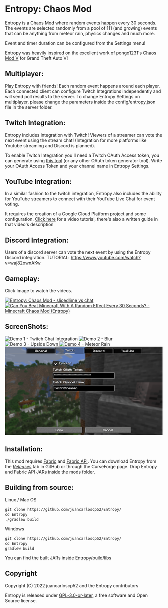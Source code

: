 # Entropy: Chaos Mod
Entropy is a Chaos Mod where random events happen every 30 seconds. The events are selected randomly from a pool of 111 (and growing) events that can be anything from meteor rain, physics changes and much more.

Event and timer duration can be configured from the Settings menu!

Entropy was heavily inspired on the excellent work of pongo1231's [Chaos Mod V](https://github.com/gta-chaos-mod/ChaosModV) for Grand Theft Auto V!

## Multiplayer:
Play Entropy with friends! Each random event happens around each player. Each connected client can configure Twitch Integrations independently and will send poll results to the server.
To change Entropy Settings on multiplayer, please change the parameters inside the config/entropy.json file in the server folder.

## Twitch Integration:
Entropy includes integration with Twitch! Viewers of a streamer can vote the next event using the stream chat! (Integration for more platforms like Youtube streaming and Discord is planned).

To enable Twitch Integration you'll need a Twitch OAuth Access token, you can generate using [this tool](https://twitchtokengenerator.com/) (or any other OAuth token generator tool).
Write your OAuth Access Token and your channel name in Entropy Settings.
## YouTube Integration:
In a similar fashion to the twitch integration, Entropy also includes the ability for YouTube streamers to connect with their YouTube Live Chat for event voting.

It requires the creation of a Google Cloud Platform project and some configuration. [Click here](https://youtu.be/i2cn_IXLoFE) for a video tutorial, there's also a written guide in that video's description
## Discord Integration:
Users of a discord server can vote the next event by using the Entropy Discord integration. TUTORIAL: https://www.youtube.com/watch?v=waj82ownAKw
## Gameplay:
Click Image to watch the videos.

[![Entropy: Chaos Mod - slicedlime vs chat](https://img.youtube.com/vi/qGuIEfpSfto/0.jpg)](https://www.youtube.com/watch?v=qGuIEfpSfto "Entropy: Chaos Mod - slicedlime vs chat")
[![Can You Beat Minecraft With A Random Effect Every 30 Seconds? - Minecraft Chaos Mod (Entropy)](https://img.youtube.com/vi/zi2_laF_qxU/0.jpg)](https://www.youtube.com/watch?v=zi2_laF_qxU "Can You Beat Minecraft With A Random Effect Every 30 Seconds? - Minecraft Chaos Mod (Entropy)")

## ScreenShots:

![Demo 1 - Twitch Chat Integration](https://github.com/juancarloscp52/Entropy/blob/master/readme-images/img4.png)
![Demo 2 - Blur](https://github.com/juancarloscp52/Entropy/blob/master/readme-images/img1.png)
![Demo 3 - Upside Down](https://github.com/juancarloscp52/Entropy/blob/master/readme-images/img2.png)
![Demo 4 - Meteor Rain](https://github.com/juancarloscp52/Entropy/blob/master/readme-images/img3.png)
![Demo 5 - Settings](https://github.com/juancarloscp52/Entropy/blob/master/readme-images/img5.png)

## Installation:
This mod requires [Fabric](https://fabricmc.net/use/) and [Fabric API](https://www.curseforge.com/minecraft/mc-mods/fabric-api). You can download Entropy from the _[Releases](https://github.com/juancarloscp52/Entropy/releases)_ tab in GitHub or through the CurseForge page.
Drop Entropy and Fabric API JARs inside the mods folder.

## Building from source:
Linux / Mac OS
```shell script
git clone https://github.com/juancarloscp52/Entropy/
cd Entropy
./gradlew build
```
Windows
```shell script
git clone https://github.com/juancarloscp52/Entropy/
cd Entropy
gradlew build
```
You can find the built JARs inside Entropy/build/libs

## Copyright

Copyright (C) 2022 juancarloscp52 and the Entropy contributors

Entropy is released under [GPL-3.0-or-later],
a free software and Open Source license.

[GPL-3.0-or-later]: COPYING "SPDX-License-Identifier: GPL-3.0-or-later"
